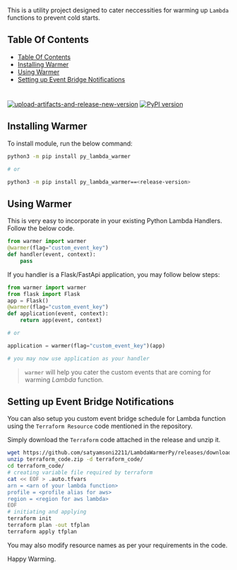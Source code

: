 This is a utility project designed to cater neccessities for warming up `Lambda` functions to prevent cold starts.

## Table Of Contents

- [Table Of Contents](#table-of-contents)
- [Installing Warmer](#installing-warmer)
- [Using Warmer](#using-warmer)
- [Setting up Event Bridge Notifications](#setting-up-event-bridge-notifications)

#

[![upload-artifacts-and-release-new-version](https://github.com/satyamsoni2211/LambdaWarmerPy/actions/workflows/release.yaml/badge.svg)](https://github.com/satyamsoni2211/LambdaWarmerPy/actions/workflows/release.yaml) [![PyPI version](https://badge.fury.io/py/py-lambda-warmer.svg)](https://badge.fury.io/py/py-lambda-warmer)

<a name="installing-warmer"></a>

## Installing Warmer

To install module, run the below command:

```bash
python3 -m pip install py_lambda_warmer

# or

python3 -m pip install py_lambda_warmer==<release-version>
```

<a name="using-warmer"></a>

## Using Warmer

This is very easy to incorporate in your existing Python Lambda Handlers. Follow the below code.

```python
from warmer import warmer
@warmer(flag="custom_event_key")
def handler(event, context):
    pass
```

If you handler is a Flask/FastApi application, you may follow below steps:

```python
from warmer import warmer
from flask import Flask
app = Flask()
@warmer(flag="custom_event_key")
def application(event, context):
    return app(event, context)

# or

application = warmer(flag="custom_event_key")(app)

# you may now use application as your handler
```

> `warmer` will help you cater the custom events that are coming for warming _Lambda_ function.

<a name="setting-up-event-bridge-notifications"></a>

## Setting up Event Bridge Notifications

You can also setup you custom event bridge schedule for Lambda function using the `Terraform Resource` code mentioned in
the repository.

Simply download the `Terraform` code attached in the release and unzip it.

```bash
wget https://github.com/satyamsoni2211/LambdaWarmerPy/releases/download/${release}/terraform_code.zip
unzip terraform_code.zip -d terraform_code/
cd terraform_code/
# creating variable file required by terraform
cat << EOF > .auto.tfvars
arn = <arn of your lambda function>
profile = <profile alias for aws>
region = <region for aws lambda>
EOF
# initiating and applying
terraform init
terraform plan -out tfplan
terraform apply tfplan
```

You may also modify resource names as per your requirements in the code.

Happy Warming.
